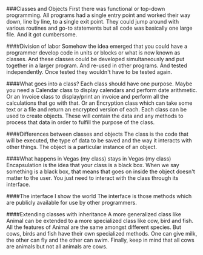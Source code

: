 <!--djw:done-->
###Classes and Objects
First there was functional or top-down programming. All programs had a single entry point and worked their way down, line by line, to a single exit point. They could jump around with various routines and go-to statements but all code was basically one large file. And it got cumbersome.

####Division of labor
Somehow the idea emerged that you could have a programmer develop code in units or blocks or what is now known as classes. And these classes could be developed simultaneously and put together in a larger program. And re-used in other programs. And tested independently. Once tested they wouldn't have to be tested again.

####What goes into a class?
Each class should have one purpose. Maybe you need a Calendar class to display calendars and perform date arithmetic. Or an Invoice class to display/print an invoice and perform all the calculations that go with that. Or an Encryption class which can take some text or a file and return an encrypted version of each. Each class can be used to create objects. These will contain the data and any methods to process that data in order to fulfill the purpose of the class. 

####Differences between classes and objects
The class is the code that will be executed, the type of data to be saved and the way it interacts with other things. The object is a particular instance of an object.

####What happens in Vegas (my class) stays in Vegas (my class)
Encapsulation is the idea that your class is a black box. When we say something is a black box, that means that goes on inside the object doesn't matter to the user. You just need to interact with the class through its interface.

####The interface I show the world
The interface is those methods which are publicly available for use by other programmers.

####Extending classes with inheritance
A more generalized class like Animal can be extended to a more specialized class like cow, bird and fish. All the features of Animal are the same amongst different species. But cows, birds and fish have their own specialized methods. One can give milk, the other can fly and the other can swim. Finally, keep in mind that all cows are animals but not all animals are cows.


